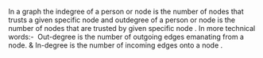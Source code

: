 In a graph the indegree of a person or node is the number of nodes that trusts a given specific node and outdegree of a person or node is the number of nodes that are trusted by given specific node .
In more technical words:-
​
Out-degree is the number of outgoing edges emanating from a node. &
In-degree is the number of incoming edges onto a node .